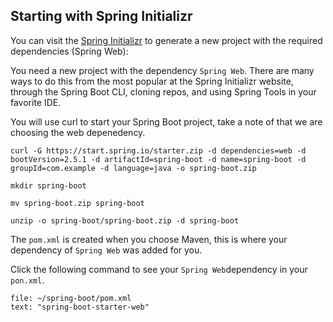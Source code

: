 
## Starting with Spring Initializr

You can visit the [Spring Initializr](https://start.spring.io/#!type=maven-project&language=java&platformVersion=2.5.0&packaging=jar&jvmVersion=1.8&groupId=com.example&artifactId=spring-boot&name=spring-boot&description=Demo%20project%20for%20Spring%20Boot&packageName=com.example.spring-boot&dependencies=web) to generate a new project with the required dependencies (Spring Web):

You need a new project with the dependency `Spring Web`. There are many ways to do this from the most popular at the Spring Initializr website, through the Spring Boot CLI, cloning repos, and using Spring Tools in your favorite IDE. 

You will use curl to start your Spring Boot project, take a note of that we are choosing the web depenedency.
```execute-1
curl -G https://start.spring.io/starter.zip -d dependencies=web -d bootVersion=2.5.1 -d artifactId=spring-boot -d name=spring-boot -d groupId=com.example -d language=java -o spring-boot.zip

mkdir spring-boot

mv spring-boot.zip spring-boot

unzip -o spring-boot/spring-boot.zip -d spring-boot
```

The `pom.xml` is created when you choose Maven, this is where your dependency of `Spring Web` was added for you. 

Click the following command to see your `Spring Web`dependency in your `pon.xml`.
```editor:select-matching-text
file: ~/spring-boot/pom.xml
text: "spring-boot-starter-web"
```
